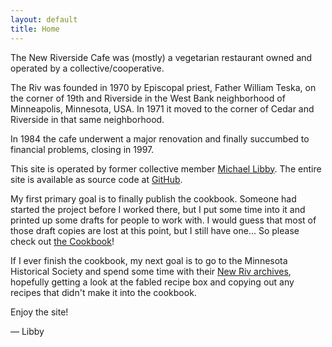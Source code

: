 ```yaml
---
layout: default
title: Home
---
```

The New Riverside Cafe was (mostly) a vegetarian restaurant owned and operated by a collective/cooperative.

The Riv was founded in 1970 by Episcopal priest, Father William Teska, on the corner of 19th and Riverside
in the West Bank neighborhood of Minneapolis, Minnesota, USA. In 1971 it moved to the corner of Cedar and Riverside in that same neighborhood.

In 1984 the cafe underwent a major renovation and finally succumbed to financial problems, closing in 1997.

This site is operated by former collective member <a href="mailto:m@mlibby.com">Michael Libby</a>. The entire site is available as source code at <a href="https://github.com/mlibby/newriversidecafe.com">GitHub</a>.

My first primary goal is to finally publish the cookbook. Someone had started the project before I worked
there, but I put some time into it and printed up some drafts for people to work with. I would
guess that most of those draft copies are lost at this point, but I still have one... So please check out <a href="cookbook">the Cookbook</a>!

If I ever finish the cookbook, my next goal is to go to the Minnesota Historical Society and spend some
time with their <a href="http://www2.mnhs.org/library/findaids/00523.xml?return=q%3Dnew%2520riverside%2520cafe">New Riv archives</a>, hopefully getting a look at the fabled
recipe box and copying out any recipes that didn't make it into the cookbook.

Enjoy the site!

 &mdash; Libby